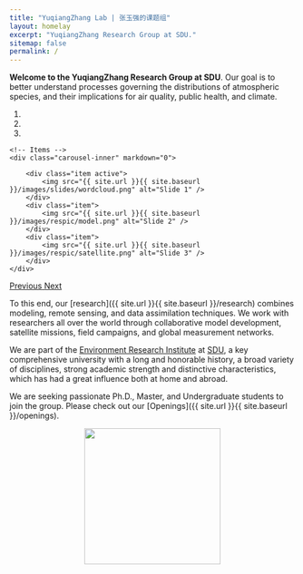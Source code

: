 ```yaml
---
title: "YuqiangZhang Lab | 张玉强的课题组"
layout: homelay
excerpt: "YuqiangZhang Research Group at SDU."
sitemap: false
permalink: /
---
```


**Welcome to the YuqiangZhang Research Group at SDU**. 
Our goal is to better understand processes governing the distributions of atmospheric species, and their implications for air quality, public health, and climate.

<div markdown="0" id="carousel" class="carousel slide" data-ride="carousel" data-interval="5000" data-pause="hover" >
    <!-- Menu -->
    <ol class="carousel-indicators">
        <li data-target="#carousel" data-slide-to="0" class="active"></li>
        <li data-target="#carousel" data-slide-to="1"></li>
        <li data-target="#carousel" data-slide-to="2"></li>
    </ol>

    <!-- Items -->
    <div class="carousel-inner" markdown="0">

        <div class="item active">
            <img src="{{ site.url }}{{ site.baseurl }}/images/slides/wordcloud.png" alt="Slide 1" />
        </div>
        <div class="item">
            <img src="{{ site.url }}{{ site.baseurl }}/images/respic/model.png" alt="Slide 2" />
        </div>
        <div class="item">
            <img src="{{ site.url }}{{ site.baseurl }}/images/respic/satellite.png" alt="Slide 3" />
        </div>
    </div>
  <a class="left carousel-control" href="#carousel" role="button" data-slide="prev">
    <span class="glyphicon glyphicon-chevron-left" aria-hidden="true"></span>
    <span class="sr-only">Previous</span>
  </a>
  <a class="right carousel-control" href="#carousel" role="button" data-slide="next">
    <span class="glyphicon glyphicon-chevron-right" aria-hidden="true"></span>
    <span class="sr-only">Next</span>
  </a>
</div>

To this end, our [research]({{ site.url }}{{ site.baseurl }}/research) combines modeling, remote sensing, and data assimilation techniques.
We work with researchers all over the world through collaborative model development, satellite missions, field campaigns, and global measurement networks.

We are part of the [Environment Research Institute](https://www.hj.sdu.edu.cn/index.htm) at [SDU](https://www.sdu.edu.cn/), a key comprehensive university with a long and honorable history, a broad variety of disciplines, strong academic strength and distinctive characteristics, which has had a great influence both at home and abroad.

We are seeking passionate Ph.D., Master, and Undergraduate students to join the group.
Please check out our [Openings]({{ site.url }}{{ site.baseurl }}/openings).

<p style="text-align:center;"><img src="{{ site.url }}{{ site.baseurl }}/images/sdulogo.png" style="width: 240px">
